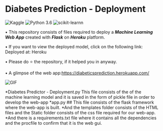 # Diabetes Prediction - Deployment
![Kaggle](https://img.shields.io/badge/Dataset-Kaggle-blue.svg) ![Python 3.6](https://img.shields.io/badge/Python-3.6-brightgreen.svg) ![scikit-learnn](https://img.shields.io/badge/Library-Scikit_Learn-orange.svg)

• This repository consists of files required to deploy a ___Machine Learning Web App___ created with ___Flask___ on ___Heroku___ platform.

• If you want to view the deployed model, click on the following link:<br />
Deployed at: Heroku

• Please do ⭐ the repository, if it helped you in anyway.

• A glimpse of the web app:https://diabeticsprediction.herokuapp.com/

 ![GIF](readme_resources/diabetes-predictor-web-app.gif)
 
 *Diabetes Predictor - Deployment.py This file consists of the of the machine learning model and it is saved in the form of pickle file in order to develop the web-app
 *app.py ## This file consists of the flask framework where the web-app is built.
 *And the templates folder consists of the HTML files and the Static folder consists of the css file required for our web-app.
 *And there is a requirements.txt file where it contains all the dependencies and the procfile to confirm that it is the web gui.
